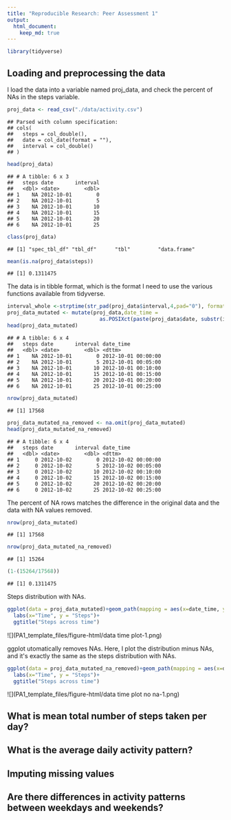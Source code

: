 ```yaml
---
title: "Reproducible Research: Peer Assessment 1"
output: 
  html_document:
    keep_md: true
---
```






```r
library(tidyverse)
```

## Loading and preprocessing the data
I load the data into a variable named proj_data, and check the percent of NAs in the steps variable.


```r
proj_data <- read_csv("./data/activity.csv")
```

```
## Parsed with column specification:
## cols(
##   steps = col_double(),
##   date = col_date(format = ""),
##   interval = col_double()
## )
```

```r
head(proj_data)
```

```
## # A tibble: 6 x 3
##   steps date       interval
##   <dbl> <date>        <dbl>
## 1    NA 2012-10-01        0
## 2    NA 2012-10-01        5
## 3    NA 2012-10-01       10
## 4    NA 2012-10-01       15
## 5    NA 2012-10-01       20
## 6    NA 2012-10-01       25
```

```r
class(proj_data)
```

```
## [1] "spec_tbl_df" "tbl_df"      "tbl"         "data.frame"
```

```r
mean(is.na(proj_data$steps))
```

```
## [1] 0.1311475
```

The data is in tibble format, which is the format I need to use the various functions available from tidyverse.


```r
interval_whole <-strptime(str_pad(proj_data$interval,4,pad="0"), format='%M %S')
proj_data_mutated <- mutate(proj_data,date_time = 
                              as.POSIXct(paste(proj_data$date, substr(interval_whole,15,20))))
head(proj_data_mutated)
```

```
## # A tibble: 6 x 4
##   steps date       interval date_time          
##   <dbl> <date>        <dbl> <dttm>             
## 1    NA 2012-10-01        0 2012-10-01 00:00:00
## 2    NA 2012-10-01        5 2012-10-01 00:05:00
## 3    NA 2012-10-01       10 2012-10-01 00:10:00
## 4    NA 2012-10-01       15 2012-10-01 00:15:00
## 5    NA 2012-10-01       20 2012-10-01 00:20:00
## 6    NA 2012-10-01       25 2012-10-01 00:25:00
```

```r
nrow(proj_data_mutated)
```

```
## [1] 17568
```

```r
proj_data_mutated_na_removed <- na.omit(proj_data_mutated)
head(proj_data_mutated_na_removed)
```

```
## # A tibble: 6 x 4
##   steps date       interval date_time          
##   <dbl> <date>        <dbl> <dttm>             
## 1     0 2012-10-02        0 2012-10-02 00:00:00
## 2     0 2012-10-02        5 2012-10-02 00:05:00
## 3     0 2012-10-02       10 2012-10-02 00:10:00
## 4     0 2012-10-02       15 2012-10-02 00:15:00
## 5     0 2012-10-02       20 2012-10-02 00:20:00
## 6     0 2012-10-02       25 2012-10-02 00:25:00
```

The percent of NA rows matches the difference in the original data and the data with NA values removed.


```r
nrow(proj_data_mutated)
```

```
## [1] 17568
```

```r
nrow(proj_data_mutated_na_removed)
```

```
## [1] 15264
```

```r
(1-(15264/17568))
```

```
## [1] 0.1311475
```

Steps distribution with NAs.


```r
ggplot(data = proj_data_mutated)+geom_path(mapping = aes(x=date_time, y=steps))+
  labs(x="Time", y = "Steps")+
  ggtitle("Steps across time")
```

![](PA1_template_files/figure-html/data time plot-1.png)<!-- -->

ggplot utomatically removes NAs. Here, I plot the distribution minus NAs, and it's exactly the same as the steps distribution with NAs.



```r
ggplot(data = proj_data_mutated_na_removed)+geom_path(mapping = aes(x=date_time, y=steps))+
  labs(x="Time", y = "Steps")+
  ggtitle("Steps across time")
```

![](PA1_template_files/figure-html/data time plot no na-1.png)<!-- -->

## What is mean total number of steps taken per day?





## What is the average daily activity pattern?



## Imputing missing values



## Are there differences in activity patterns between weekdays and weekends?
